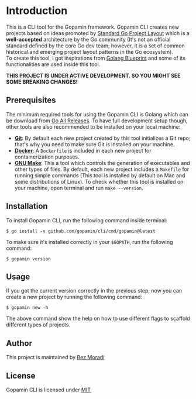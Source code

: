 # Introduction

This is a CLI tool for the Gopamin framework. Gopamin CLI creates new projects based on ideas promoted by [Standard Go Project Layout](https://github.com/golang-standards/project-layout) which is a **well-accepted** architecture by the Go community (It's not an official standard defined by the core Go dev team; however, it is a set of common historical and emerging project layout patterns in the Go ecosystem).  
To create this tool, I got inspirations from [Golang Blueprint](https://github.com/Melkeydev/go-blueprint) and some of its functionalities are used inside this tool.

**THIS PROJECT IS UNDER ACTIVE DEVELOPMENT. SO YOU MIGHT SEE SOME BREAKING CHANGES!**

## Prerequisites

The minimum required tools for using the Gopamin CLI is Golang which can be download from [Go All Releases](https://go.dev/dl). To have full development setup though, other tools are also recommended to be installed on your local machine:

-   **[Git](https://git-scm.com/)**: By default each new project created by this tool initializes a Git repo; that's why you need to make sure Git is installed on your machine.
-   **[Docker](https://www.docker.com)**: A `Dockerfile` is included in each new project for containerization purposes.
-   **[GNU Make](https://www.gnu.org/software/make)**: This a tool which controls the generation of executables and other types of files. By default, each new project includes a `Makefile` for running simple commands (This tool is installed by default on Mac and some distributions of Linux). To check whether this tool is installed on your machine, open terminal and run `make --version`.

## Installation

To install Gopamin CLI, run the following command inside terminal:

```text
$ go install -v github.com/gopamin/cli/cmd/gopamin@latest
```

To make sure it's installed correctly in your `$GOPATH`, run the following command:

```text
$ gopamin version
```

## Usage

If you got the current version correctly in the previous step, now you can create a new project by running the following command:

```text
$ gopamin new -h
```

The above command show the help on how to use different flags to scaffold different types of projects.

## Author

This project is maintained by [Bez Moradi](https://github.com/bezmoradi)

## License

Gopamin CLI is licensed under [MIT](https://github.com/gopamin/cli/blob/master/LICENSE)
